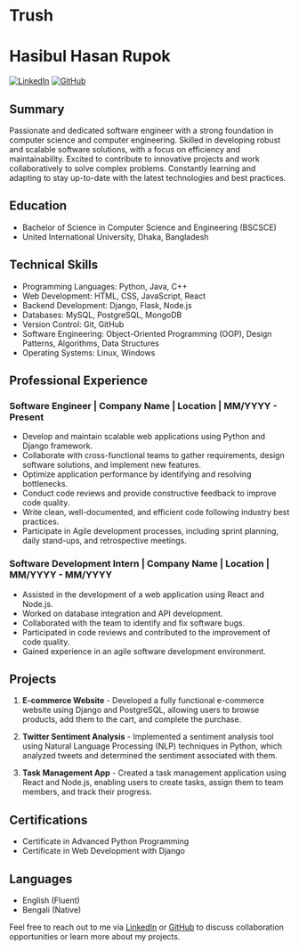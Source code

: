 # Trush

# Hasibul Hasan Rupok

[![LinkedIn](https://img.shields.io/badge/-LinkedIn-blue?style=flat&logo=linkedin&logoColor=white)](https://www.linkedin.com/in/hasibulhasanrupok/)
[![GitHub](https://img.shields.io/badge/-GitHub-black?style=flat&logo=github&logoColor=white)](https://github.com/your-github-username)

## Summary

Passionate and dedicated software engineer with a strong foundation in computer science and computer engineering. Skilled in developing robust and scalable software solutions, with a focus on efficiency and maintainability. Excited to contribute to innovative projects and work collaboratively to solve complex problems. Constantly learning and adapting to stay up-to-date with the latest technologies and best practices.

## Education

- Bachelor of Science in Computer Science and Engineering (BSCSCE)
- United International University, Dhaka, Bangladesh

## Technical Skills

- Programming Languages: Python, Java, C++
- Web Development: HTML, CSS, JavaScript, React
- Backend Development: Django, Flask, Node.js
- Databases: MySQL, PostgreSQL, MongoDB
- Version Control: Git, GitHub
- Software Engineering: Object-Oriented Programming (OOP), Design Patterns, Algorithms, Data Structures
- Operating Systems: Linux, Windows

## Professional Experience

### Software Engineer | Company Name | Location | MM/YYYY - Present

- Develop and maintain scalable web applications using Python and Django framework.
- Collaborate with cross-functional teams to gather requirements, design software solutions, and implement new features.
- Optimize application performance by identifying and resolving bottlenecks.
- Conduct code reviews and provide constructive feedback to improve code quality.
- Write clean, well-documented, and efficient code following industry best practices.
- Participate in Agile development processes, including sprint planning, daily stand-ups, and retrospective meetings.

### Software Development Intern | Company Name | Location | MM/YYYY - MM/YYYY

- Assisted in the development of a web application using React and Node.js.
- Worked on database integration and API development.
- Collaborated with the team to identify and fix software bugs.
- Participated in code reviews and contributed to the improvement of code quality.
- Gained experience in an agile software development environment.

## Projects

1. **E-commerce Website** - Developed a fully functional e-commerce website using Django and PostgreSQL, allowing users to browse products, add them to the cart, and complete the purchase.

2. **Twitter Sentiment Analysis** - Implemented a sentiment analysis tool using Natural Language Processing (NLP) techniques in Python, which analyzed tweets and determined the sentiment associated with them.

3. **Task Management App** - Created a task management application using React and Node.js, enabling users to create tasks, assign them to team members, and track their progress.

## Certifications

- Certificate in Advanced Python Programming
- Certificate in Web Development with Django

## Languages

- English (Fluent)
- Bengali (Native)

Feel free to reach out to me via [LinkedIn](https://www.linkedin.com/in/hasibulhasanrupok/) or [GitHub](https://github.com/your-github-username) to discuss collaboration opportunities or learn more about my projects.
